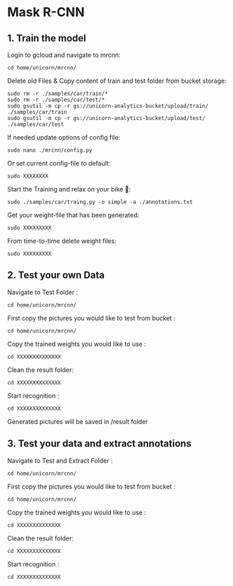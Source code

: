 # Mask R-CNN

## 1. Train the model

Login to gcloud and navigate to mrcnn:
```
cd home/unicorn/mrcnn/
```
Delete old Files & Copy content of train and test folder from bucket storage:
```
sudo rm -r ./samples/car/train/*
sudo rm -r ./samples/car/test/* 
sudo gsutil -m cp -r gs://unicorn-analytics-bucket/upload/train/ ./samples/car/train
sudo gsutil -m cp -r gs://unicorn-analytics-bucket/upload/test/ ./samples/car/test
```

If needed update options of config file:
```
sudo nano ./mrcnn/config.py
```

Or set current config-file to default: 
```
sudo XXXXXXXX
```
Start the Training and relax on your bike :mountain_bicyclist:: 
```
sudo ./samples/car/traing.py -o simple -a ./annotations.txt
```
Get your weight-file that has been generated: 
```
sudo XXXXXXXXX
```
From time-to-time delete weight files: 
```
sudo XXXXXXXXX
```

## 2. Test your own Data

Navigate to Test Folder :
```
cd home/unicorn/mrcnn/
```
First copy the pictures you would like to test from bucket :
```
cd home/unicorn/mrcnn/
```
Copy the trained weights you would like to use :
```
cd XXXXXXXXXXXXXX
```
Clean the result folder:
```
cd XXXXXXXXXXXXXX
```
Start recognition :
```
cd XXXXXXXXXXXXXX
```
Generated pictures will be saved in /result folder

## 3. Test your data and extract annotations

Navigate to Test and Extract Folder :
```
cd home/unicorn/mrcnn/
```
First copy the pictures you would like to test from bucket :
```
cd home/unicorn/mrcnn/
```
Copy the trained weights you would like to use :
```
cd XXXXXXXXXXXXXX
```
Clean the result folder:
```
cd XXXXXXXXXXXXXX
```
Start recognition :
```
cd XXXXXXXXXXXXXX
```
